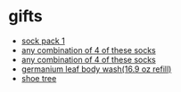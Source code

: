 # gifts

- [sock pack 1](https://www.americantrench.com/products/retro-sampler-holiday-box?variant=47432006500598)
- [any combination of 4 of these socks](https://www.americantrench.com/products/retro-solids-ss22?variant=47297455522038)
- [any combination of 4 of these socks]()
- [germanium leaf body wash(16.9 oz refill)](https://www.aesop.com/us/p/body-hand/body-cleansers-and-scrubs/geranium-leaf-body-cleanser/)
- [shoe tree](https://www.amazon.com/STRATTON-CEDAR-2-PACK-pairs-Medium/dp/B073Z67735?crid=31N1F24MGSWIT&dib=eyJ2IjoiMSJ9.9xSVgGRyyrm0BiZryrCtoyjC9r4TNUB5QH7gV42LC-fFKi1p2_o1pi5SddRskIbgjWOUdVkl8LYNz3Vw9gBJkcffV9TfnRtjnc06uBUc1IYZrT6WMfoudtN7L6M9AvIbW4FHjbzkaULJs64eGNoqBuSq22eA9-38w1-DRKRzKkZpkEG7eza6XI8YrTe-su_wZuJe6HXDzvK9zTWeRfukpR9TxQpTcf-KRRRwROXQIby7GQRhPVFg-wGmmIfugAuVsXTCoGHB5zveWMrDw8eV1vBkPiryGVoNKh6QmN7PPoI.gBA0ARQmdzKXbAQ1BLBndq2qdarykpDY3DH1AscQlHc&dib_tag=se&keywords=shoe+tree+cedar&qid=1733534870&sprefix=shoe+tree+cedar%2Caps%2C173&sr=8-5)
